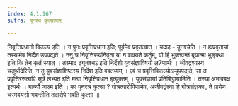 ```yaml
---
index: 4.1.167
sutra: यूनश्च कुत्सायाम्

---
```

 निवृत्तिप्रधानो विकल्प इति । न पुनः प्रवृत्तिप्रधान इति; पूर्वमेव प्रवृतत्वात् । यदाह - यूनश्चेति । न ह्यप्रवृतायां तस्यामेष निर्देश उपपद्यते । ननु च निवृत्तिरप्यनिर्वृता या न शक्यते कर्तुम्, यो हि भुक्तवन्तं ब्रूयान्मा भुङ्क्था इति किं तेन कृतं स्यात् । तस्माद् ठ्यूनश्चऽ इति निर्देशो युवसंज्ञाविषयो ल7णार्थः । जीवद्वंश्यस्य चतुर्थादेरिति, न तु युवसंज्ञाशिष्टस्य निर्देश इति वक्तव्यम् । एवं च प्रवृत्तिविकल्पोऽप्युपपद्यते, सा त प्रवृत्तिरसत्यपि सूत्रे लभ्यत इति मत्वा निवृत्तिप्रधान इत्युक्तम् । युवसंज्ञायां प्रतिषिद्धायामिति । तस्या अभावपक्ष इत्यर्थः । गार्ग्यो जाल्म इति । का पुनरत्र कुत्सा ? गोत्रत्वारोपिणामेव, अजीवद्वंश्या हि गोत्रसंज्ञकाः, ते प्रायेण चरमवयसो भवन्तीति तदारोपे भवति कुत्सा ॥
